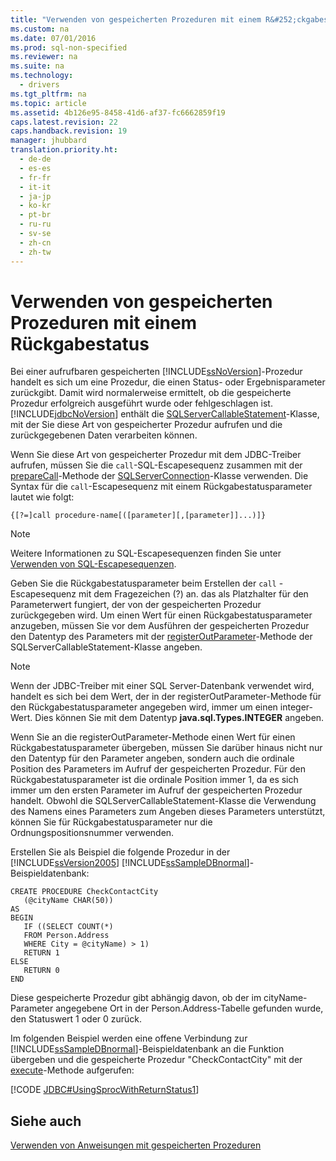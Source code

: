 ```yaml
---
title: "Verwenden von gespeicherten Prozeduren mit einem R&#252;ckgabestatus"
ms.custom: na
ms.date: 07/01/2016
ms.prod: sql-non-specified
ms.reviewer: na
ms.suite: na
ms.technology: 
  - drivers
ms.tgt_pltfrm: na
ms.topic: article
ms.assetid: 4b126e95-8458-41d6-af37-fc6662859f19
caps.latest.revision: 22
caps.handback.revision: 19
manager: jhubbard
translation.priority.ht: 
  - de-de
  - es-es
  - fr-fr
  - it-it
  - ja-jp
  - ko-kr
  - pt-br
  - ru-ru
  - sv-se
  - zh-cn
  - zh-tw
---
```

# Verwenden von gespeicherten Prozeduren mit einem R&#252;ckgabestatus
  Bei einer aufrufbaren gespeicherten [!INCLUDE[ssNoVersion](../content/includes/ssNoVersion_md.md)]\-Prozedur handelt es sich um eine Prozedur, die einen Status\- oder Ergebnisparameter zurückgibt. Damit wird normalerweise ermittelt, ob die gespeicherte Prozedur erfolgreich ausgeführt wurde oder fehlgeschlagen ist. [!INCLUDE[jdbcNoVersion](../content/includes/jdbcNoVersion_md.md)] enthält die [SQLServerCallableStatement](../content/SQLServerCallableStatement-Class.md)\-Klasse, mit der Sie diese Art von gespeicherter Prozedur aufrufen und die zurückgegebenen Daten verarbeiten können.  
  
 Wenn Sie diese Art von gespeicherter Prozedur mit dem JDBC\-Treiber aufrufen, müssen Sie die `call`\-SQL\-Escapesequenz zusammen mit der [prepareCall](../content/prepareCall-Method--SQLServerConnection-.md)\-Methode der [SQLServerConnection](../content/SQLServerConnection-Class.md)\-Klasse verwenden. Die Syntax für die `call`\-Escapesequenz mit einem Rückgabestatusparameter lautet wie folgt:  
  
 `{[?=]call procedure-name[([parameter][,[parameter]]...)]}`  
  
> [!NOTE]  
>  Weitere Informationen zu SQL\-Escapesequenzen finden Sie unter [Verwenden von SQL-Escapesequenzen](../content/Using-SQL-Escape-Sequences.md).  
  
 Geben Sie die Rückgabestatusparameter beim Erstellen der `call` \-Escapesequenz mit dem Fragezeichen \(?\) an. das als Platzhalter für den Parameterwert fungiert, der von der gespeicherten Prozedur zurückgegeben wird. Um einen Wert für einen Rückgabestatusparameter anzugeben, müssen Sie vor dem Ausführen der gespeicherten Prozedur den Datentyp des Parameters mit der [registerOutParameter](../content/registerOutParameter-Method--SQLServerCallableStatement-.md)\-Methode der SQLServerCallableStatement\-Klasse angeben.  
  
> [!NOTE]  
>  Wenn der JDBC\-Treiber mit einer SQL Server\-Datenbank verwendet wird, handelt es sich bei dem Wert, der in der registerOutParameter\-Methode für den Rückgabestatusparameter angegeben wird, immer um einen integer\-Wert. Dies können Sie mit dem Datentyp **java.sql.Types.INTEGER** angeben.  
  
 Wenn Sie an die registerOutParameter\-Methode einen Wert für einen Rückgabestatusparameter übergeben, müssen Sie darüber hinaus nicht nur den Datentyp für den Parameter angeben, sondern auch die ordinale Position des Parameters im Aufruf der gespeicherten Prozedur. Für den Rückgabestatusparameter ist die ordinale Position immer 1, da es sich immer um den ersten Parameter im Aufruf der gespeicherten Prozedur handelt. Obwohl die SQLServerCallableStatement\-Klasse die Verwendung des Namens eines Parameters zum Angeben dieses Parameters unterstützt, können Sie für Rückgabestatusparameter nur die Ordnungspositionsnummer verwenden.  
  
 Erstellen Sie als Beispiel die folgende Prozedur in der [!INCLUDE[ssVersion2005](../content/includes/ssVersion2005_md.md)] [!INCLUDE[ssSampleDBnormal](../content/includes/ssSampleDBnormal_md.md)]\-Beispieldatenbank:  
  
```  
CREATE PROCEDURE CheckContactCity  
   (@cityName CHAR(50))  
AS  
BEGIN  
   IF ((SELECT COUNT(*)  
   FROM Person.Address  
   WHERE City = @cityName) > 1)  
   RETURN 1  
ELSE  
   RETURN 0  
END  
```  
  
 Diese gespeicherte Prozedur gibt abhängig davon, ob der im cityName\-Parameter angegebene Ort in der Person.Address\-Tabelle gefunden wurde, den Statuswert 1 oder 0 zurück.  
  
 Im folgenden Beispiel werden eine offene Verbindung zur [!INCLUDE[ssSampleDBnormal](../content/includes/ssSampleDBnormal_md.md)]\-Beispieldatenbank an die Funktion übergeben und die gespeicherte Prozedur "CheckContactCity" mit der [execute](../content/execute-Method--SQLServerStatement-.md)\-Methode aufgerufen:  
  
 [!CODE [JDBC#UsingSprocWithReturnStatus1](../CodeSnippet/SQLDrivers/jdbc#usingsprocwithreturnstatus1)]  
  
## Siehe auch  
 [Verwenden von Anweisungen mit gespeicherten Prozeduren](../content/Using-Statements-with-Stored-Procedures.md)  
  
  